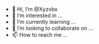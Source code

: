 - 👋 Hi, I’m @Xyzvbx
- 👀 I’m interested in ...
- 🌱 I’m currently learning ...
- 💞️ I’m looking to collaborate on ...
- 📫 How to reach me ...

<!---
Xyzvbx/Xyzvbx is a ✨ special ✨ repository because its `README.md` (this file) appears on your GitHub profile.
You can click the Preview link to take a look at your changes.
--->
